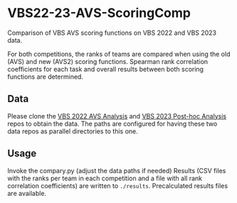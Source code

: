 # VBS22-23-AVS-ScoringComp
Comparison of VBS AVS scoring functions on VBS 2022 and VBS 2023 data.

For both competitions, the ranks of teams are compared when using the old (AVS) and new (AVS2) scoring functions. Spearman rank correlation coefficients for each task and overall results between both scoring functions are determined.

## Data

Please clone the [VBS 2022 AVS Analysis](https://github.com/sauterl/VBS22-AVS-Analysis.git) and [VBS 2023 Post-hoc Analysis](https://github.com/sauterl/VBS23-Post-Hoc-Analysis.git) repos to obtain the data. The paths are configured for having these two data repos as parallel directories to this one.

## Usage

Invoke the compary.py (adjust the data paths if needed)
Results (CSV files with the ranks per team in each competition and a file with all rank correlation coefficients) are written to ```./results```.
Precalculated results files are available.
